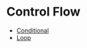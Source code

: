 # Control Flow

- [Conditional](/content/control-flow/conditional)
- [Loop](/content/control-flow/loop)

